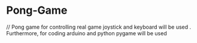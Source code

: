 # Pong-Game
// Pong game for controlling real game joystick and keyboard will be used . Furthermore, for coding arduino and python pygame will be used
